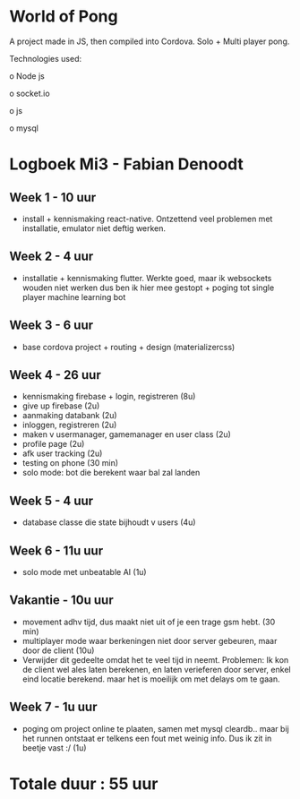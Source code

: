 # World of Pong

A project made in JS, then compiled into Cordova.
Solo + Multi player pong.

Technologies used:

  o Node js
  
  o socket.io
  
  o js
  
  o mysql


# Logboek Mi3 - Fabian Denoodt
## Week 1 - 10 uur
* install + kennismaking react-native. 
  Ontzettend veel problemen met installatie, emulator niet deftig werken.

## Week 2 - 4 uur
* installatie + kennismaking flutter. Werkte goed, maar ik websockets wouden niet werken dus ben ik hier mee gestopt + poging tot single player machine learning bot

## Week 3 - 6 uur
* base cordova project + routing + design (materializercss)

## Week 4 - 26 uur
* kennismaking firebase + login, registreren (8u)
* give up firebase (2u)
* aanmaking databank (2u)
* inloggen, registreren (2u)
* maken v usermanager, gamemanager en user class (2u)
* profile page (2u)
* afk user tracking (2u)
* testing on phone (30 min)
* solo mode: bot die berekent waar bal zal landen

## Week 5 - 4 uur
 * database classe die state bijhoudt v users (4u)

## Week 6 - 11u uur
 * solo mode met unbeatable AI (1u)
 
## Vakantie - 10u uur
 * movement adhv tijd, dus maakt niet uit of je een trage gsm hebt. (30 min)
 * multiplayer mode waar berkeningen niet door server gebeuren, maar door de client (10u)
 * Verwijder dit gedeelte omdat het te veel tijd in neemt.
 Problemen: 
 Ik kon de client wel ales laten berekenen, en laten verieferen door server, enkel eind locatie berekend. maar het is moeilijk om met delays om te gaan.

## Week 7 - 1u uur
* poging om project online te plaaten, samen met mysql cleardb.. maar bij het runnen ontstaat er telkens een fout met weinig info. Dus ik zit in beetje vast :/ (1u)








# Totale duur : 55 uur

